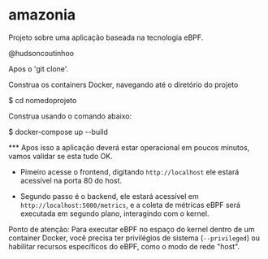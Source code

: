 # amazonia

Projeto sobre uma aplicação baseada na tecnologia eBPF.

@hudsoncoutinhoo




Apos o 'git clone'.

Construa os containers Docker, navegando até o diretório do projeto

$ cd nomedoprojeto

Construa usando o comando abaixo:

$ docker-compose up --build


*** Apos isso a aplicação deverá estar operacional em poucos minutos, vamos validar se esta tudo OK.

- Pimeiro acesse o frontend, digitando `http://localhost` ele estará acessível na porta 80 do host.

- Segundo passo é o backend, ele estará acessível em `http://localhost:5000/metrics`, e a coleta de métricas eBPF será executada em segundo plano, interagindo com o kernel.


Ponto de atenção:
Para executar eBPF no espaço do kernel dentro de um container Docker, 
você precisa ter privilégios de sistema (`--privileged`) ou habilitar recursos específicos do eBPF, como o modo de rede "host". 
